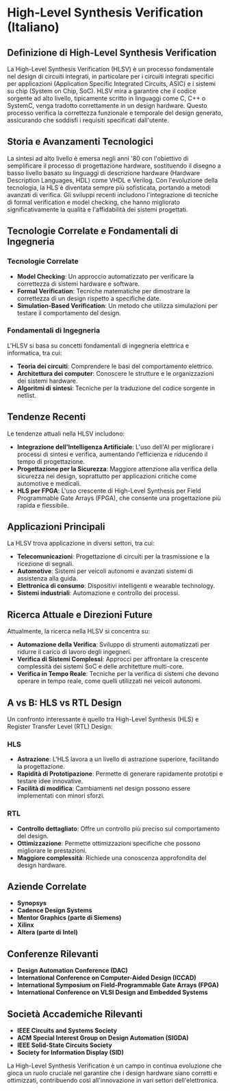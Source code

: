 # High-Level Synthesis Verification (Italiano)

## Definizione di High-Level Synthesis Verification

La High-Level Synthesis Verification (HLSV) è un processo fondamentale nel design di circuiti integrati, in particolare per i circuiti integrati specifici per applicazioni (Application Specific Integrated Circuits, ASIC) e i sistemi su chip (System on Chip, SoC). HLSV mira a garantire che il codice sorgente ad alto livello, tipicamente scritto in linguaggi come C, C++ o SystemC, venga tradotto correttamente in un design hardware. Questo processo verifica la correttezza funzionale e temporale del design generato, assicurando che soddisfi i requisiti specificati dall'utente.

## Storia e Avanzamenti Tecnologici

La sintesi ad alto livello è emersa negli anni '80 con l'obiettivo di semplificare il processo di progettazione hardware, sostituendo il disegno a basso livello basato su linguaggi di descrizione hardware (Hardware Description Languages, HDL) come VHDL e Verilog. Con l'evoluzione della tecnologia, la HLS è diventata sempre più sofisticata, portando a metodi avanzati di verifica. Gli sviluppi recenti includono l'integrazione di tecniche di formal verification e model checking, che hanno migliorato significativamente la qualità e l'affidabilità dei sistemi progettati.

## Tecnologie Correlate e Fondamentali di Ingegneria

### Tecnologie Correlate

- **Model Checking**: Un approccio automatizzato per verificare la correttezza di sistemi hardware e software.
- **Formal Verification**: Tecniche matematiche per dimostrare la correttezza di un design rispetto a specifiche date.
- **Simulation-Based Verification**: Un metodo che utilizza simulazioni per testare il comportamento del design.

### Fondamentali di Ingegneria

L'HLSV si basa su concetti fondamentali di ingegneria elettrica e informatica, tra cui:

- **Teoria dei circuiti**: Comprendere le basi del comportamento elettrico.
- **Architettura dei computer**: Conoscere le strutture e le organizzazioni dei sistemi hardware.
- **Algoritmi di sintesi**: Tecniche per la traduzione del codice sorgente in netlist.

## Tendenze Recenti

Le tendenze attuali nella HLSV includono:

- **Integrazione dell'Intelligenza Artificiale**: L'uso dell'AI per migliorare i processi di sintesi e verifica, aumentando l'efficienza e riducendo il tempo di progettazione.
- **Progettazione per la Sicurezza**: Maggiore attenzione alla verifica della sicurezza nei design, soprattutto per applicazioni critiche come automotive e medicali.
- **HLS per FPGA**: L'uso crescente di High-Level Synthesis per Field Programmable Gate Arrays (FPGA), che consente una progettazione più rapida e flessibile.

## Applicazioni Principali

La HLSV trova applicazione in diversi settori, tra cui:

- **Telecomunicazioni**: Progettazione di circuiti per la trasmissione e la ricezione di segnali.
- **Automotive**: Sistemi per veicoli autonomi e avanzati sistemi di assistenza alla guida.
- **Elettronica di consumo**: Dispositivi intelligenti e wearable technology.
- **Sistemi industriali**: Automazione e controllo dei processi.

## Ricerca Attuale e Direzioni Future

Attualmente, la ricerca nella HLSV si concentra su:

- **Automazione della Verifica**: Sviluppo di strumenti automatizzati per ridurre il carico di lavoro degli ingegneri.
- **Verifica di Sistemi Complessi**: Approcci per affrontare la crescente complessità dei sistemi SoC e delle architetture multi-core.
- **Verifica in Tempo Reale**: Tecniche per la verifica di sistemi che devono operare in tempo reale, come quelli utilizzati nei veicoli autonomi.

## A vs B: HLS vs RTL Design

Un confronto interessante è quello tra High-Level Synthesis (HLS) e Register Transfer Level (RTL) Design:

### HLS

- **Astrazione**: L'HLS lavora a un livello di astrazione superiore, facilitando la progettazione.
- **Rapidità di Prototipazione**: Permette di generare rapidamente prototipi e testare idee innovative.
- **Facilità di modifica**: Cambiamenti nel design possono essere implementati con minori sforzi.

### RTL

- **Controllo dettagliato**: Offre un controllo più preciso sul comportamento del design.
- **Ottimizzazione**: Permette ottimizzazioni specifiche che possono migliorare le prestazioni.
- **Maggiore complessità**: Richiede una conoscenza approfondita del design hardware.

## Aziende Correlate

- **Synopsys**
- **Cadence Design Systems**
- **Mentor Graphics (parte di Siemens)**
- **Xilinx**
- **Altera (parte di Intel)**

## Conferenze Rilevanti

- **Design Automation Conference (DAC)**
- **International Conference on Computer-Aided Design (ICCAD)**
- **International Symposium on Field-Programmable Gate Arrays (FPGA)**
- **International Conference on VLSI Design and Embedded Systems**

## Società Accademiche Rilevanti

- **IEEE Circuits and Systems Society**
- **ACM Special Interest Group on Design Automation (SIGDA)**
- **IEEE Solid-State Circuits Society**
- **Society for Information Display (SID)**

La High-Level Synthesis Verification è un campo in continua evoluzione che gioca un ruolo cruciale nel garantire che i design hardware siano corretti e ottimizzati, contribuendo così all'innovazione in vari settori dell'elettronica.